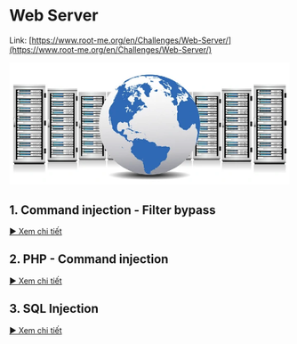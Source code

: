 # Web Server

Link: [https://www.root-me.org/en/Challenges/Web-Server/](https://www.root-me.org/en/Challenges/Web-Server/)

![](../images/web-server.jpg)

## 1. Command injection - Filter bypass

[▶ Xem chi tiết](Command%20injection%20-%20Filter%20bypass/)

## 2. PHP - Command injection

[▶ Xem chi tiết](PHP%20-%20Command%20injection/)

## 3. SQL Injection

[▶ Xem chi tiết](SQL%20Injection/)